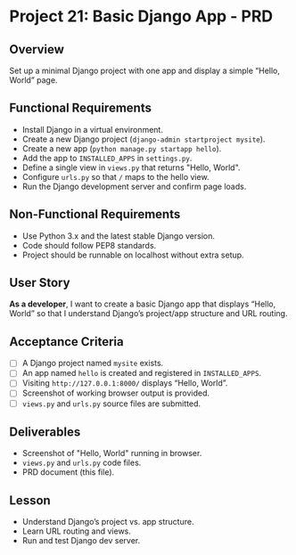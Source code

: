 # Project 21: Basic Django App - PRD

## Overview
Set up a minimal Django project with one app and display a simple “Hello, World” page.

## Functional Requirements
- Install Django in a virtual environment.
- Create a new Django project (`django-admin startproject mysite`).
- Create a new app (`python manage.py startapp hello`).
- Add the app to `INSTALLED_APPS` in `settings.py`.
- Define a single view in `views.py` that returns "Hello, World".
- Configure `urls.py` so that `/` maps to the hello view.
- Run the Django development server and confirm page loads.

## Non-Functional Requirements
- Use Python 3.x and the latest stable Django version.
- Code should follow PEP8 standards.
- Project should be runnable on localhost without extra setup.

## User Story
**As a developer**, I want to create a basic Django app that displays “Hello, World” so that I understand Django’s project/app structure and URL routing.

## Acceptance Criteria
- [ ] A Django project named `mysite` exists.
- [ ] An app named `hello` is created and registered in `INSTALLED_APPS`.
- [ ] Visiting `http://127.0.0.1:8000/` displays “Hello, World”.
- [ ] Screenshot of working browser output is provided.
- [ ] `views.py` and `urls.py` source files are submitted.

## Deliverables
- Screenshot of "Hello, World" running in browser.
- `views.py` and `urls.py` code files.
- PRD document (this file).

## Lesson
- Understand Django’s project vs. app structure.
- Learn URL routing and views.
- Run and test Django dev server.


